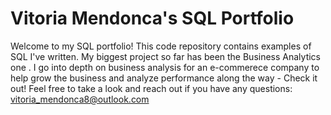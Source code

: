 # Vitoria Mendonca's SQL Portfolio

Welcome to my SQL portfolio! This code repository contains examples of SQL I've written. 
My biggest project so far has been the Business Analytics one . I go into depth on business analysis for an e-commerece company to help grow the business and analyze performance along the way - Check it out! 
Feel free to take a look and reach out if you have any questions: vitoria_mendonca8@outlook.com

